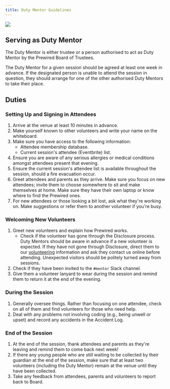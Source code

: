 ```yaml
---
title: Duty Mentor Guidelines
---
```

<img src="/assets/images/desks.jpg" />

## Serving as Duty Mentor

The Duty Mentor is either trustee or a person authorised to act as Duty Mentor by the Prewired Board of Trustees.

The Duty Mentor for a given session should be agreed at least one week in advance. If the designated person is unable to attend the session in question, they should arrange for one of the other authorised Duty Mentors to take their place.

## Duties

### Setting Up and Signing in Attendees

1. Arrive at the venue at least 10 minutes in advance.
2. Make yourself known to other volunteers and write your name on the whiteboard.
3. Make sure you have access to the following information:
    - Attendee membership database. 
    - Current session's attendee (Eventbrite) list. 
4. Ensure you are aware of any serious allergies or medical conditions amongst attendees present that evening.
5. Ensure the current session's attendee list is available throughout the session, should a fire evacuation occur.
6. Greet attendees and parents as they arrive. Make sure you focus on new attendees; invite them to choose somewhere to sit and make themselves at home. Make sure they have their own laptop or know where to find the Prewired ones.
7. For new attendees or those looking a bit lost, ask what they're working on. Make suggestions or refer them to another volunteer if you're busy.

### Welcoming New Volunteers

1. Greet new volunteers and explain how Prewired works. 
    - Check if the volunteer has gone through the Disclosure process. Duty Mentors should be aware in advance if a new volunteer is expected. If they have not gone through Disclosure, direct them to our [volunteering](/volunteering) information and ask they contact us online before attending. Unexpected visitors should be politely turned away from sessions.
2. Check if they have been invited to the `#mentor` Slack channel. 
3. Give them a volunteer lanyard to wear during the session and remind them to return it at the end of the evening.

### During the Session

1. Generally oversee things. Rather than focusing on one attendee, check on all of them and find volunteers for those who need help.
2. Deal with any problems not involving coding (e.g., being unwell or upset) and record any accidents in the Accident Log.

### End of the Session

1. At the end of the session, thank attendees and parents as they're leaving and remind them to come back next week!
2. If there any young people who are still waiting to be collected by their guardian at the end of the session, make sure that at least two volunteers (including the Duty Mentor) remain at the venue until they have been collected.
3. Take any feedback from attendees, parents and volunteers to report back to Board.
